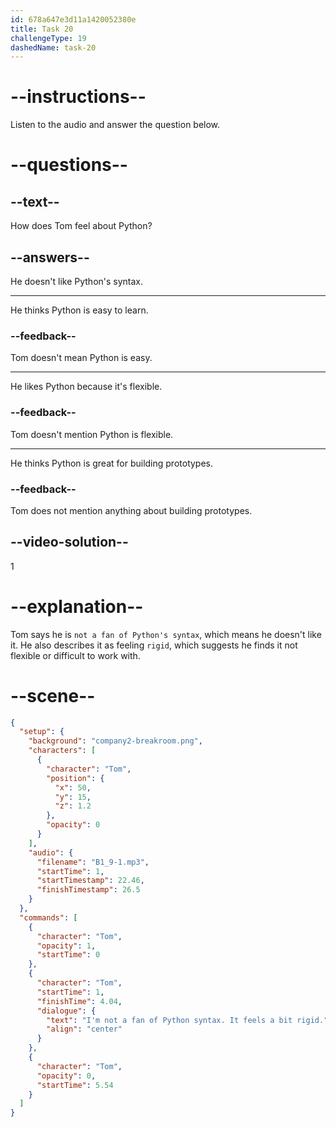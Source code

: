 ```yaml
---
id: 678a647e3d11a1420052380e
title: Task 20
challengeType: 19
dashedName: task-20
---
```


<!-- (audio) Tom: I'm not a fan of Python's syntax—it feels a bit rigid. -->

# --instructions--

Listen to the audio and answer the question below.

# --questions--

## --text--

How does Tom feel about Python?

## --answers--

He doesn't like Python's syntax.

---

He thinks Python is easy to learn.

### --feedback--

Tom doesn't mean Python is easy.

---

He likes Python because it's flexible.

### --feedback--

Tom doesn't mention Python is flexible.

---

He thinks Python is great for building prototypes.

### --feedback--

Tom does not mention anything about building prototypes.

## --video-solution--

1

# --explanation--

Tom says he is `not a fan of Python's syntax`, which means he doesn't like it. He also describes it as feeling `rigid`, which suggests he finds it not flexible or difficult to work with.

# --scene--

```json
{
  "setup": {
    "background": "company2-breakroom.png",
    "characters": [
      {
        "character": "Tom",
        "position": {
          "x": 50,
          "y": 15,
          "z": 1.2
        },
        "opacity": 0
      }
    ],
    "audio": {
      "filename": "B1_9-1.mp3",
      "startTime": 1,
      "startTimestamp": 22.46,
      "finishTimestamp": 26.5
    }
  },
  "commands": [
    {
      "character": "Tom",
      "opacity": 1,
      "startTime": 0
    },
    {
      "character": "Tom",
      "startTime": 1,
      "finishTime": 4.04,
      "dialogue": {
        "text": "I'm not a fan of Python syntax. It feels a bit rigid.",
        "align": "center"
      }
    },
    {
      "character": "Tom",
      "opacity": 0,
      "startTime": 5.54
    }
  ]
}
```
